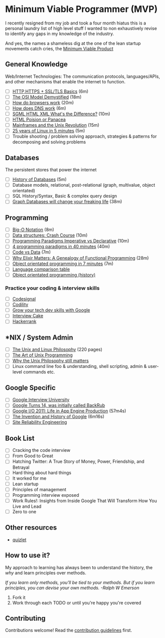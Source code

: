 # Minimum Viable Programmer (MVP)

I recently resigned from my job and took a four month hiatus this is a personal laundry list of high level stuff I wanted to non exhaustively revise to identify any gaps in my knowledge of the industry.

And yes, the names a shameless dig at the one of the lean startup movements catch cries, the [Minimum Viable Product](https://en.wikipedia.org/wiki/Minimum_viable_product)

## General Knowledge

Web/Internet Technologies: The communication protocols, languages/APIs, and other mechanisms that enable the internet to function.

- [ ] [HTTP,HTTPS + SSL/TLS Basics](https://www.youtube.com/watch?v=po3zYOe00O4) (6m)
- [ ] [The OSI Model Demystified](https://www.youtube.com/watch?v=HEEnLZV2wGI) (18m)
- [ ] [How do browsers work](https://www.youtube.com/watch?v=0IsQqJ7pwhw) (20m)
- [ ] [How does DNS work](https://www.youtube.com/watch?v=72snZctFFtA) (6m)
- [ ] [SGML HTML XML What's the Difference?](https://www.youtube.com/watch?v=RH0o-QjnwDg) (10m)
- [ ] [HTML Poision or Panacea](https://www.youtube.com/watch?v=Q4dYwEyjZcY)
- [ ] [Mainframes and the Unix Revolution](https://www.youtube.com/watch?v=-rPPqm44xLs) (15m)
- [ ] [25 years of Linux in 5 minutes](https://www.youtube.com/watch?v=qFTIc5frqw8) (5m)
- [ ] Trouble shooting / problem solving approach, strategies & patterns for decomposing and solving problems

## Databases

The persistent stores that power the internet

- [ ] [History of Databases](https://www.youtube.com/watch?v=KG-mqHoXOXY) (5m)
- [ ] Database models, relational, post-relational (graph, multivalue, object orientated)
- [ ] SQL History/Syntax, Basic & complex query design
- [ ] [Graph Databases will change your freaking life](https://www.youtube.com/watch?v=GekQqFZm7mA) (38m)

## Programming

- [ ] [Big-O Notation](https://www.youtube.com/watch?v=v4cd1O4zkGw) (8m)
- [ ] [Data structures: Crash Course](https://www.youtube.com/watch?v=DuDz6B4cqVc) (10m)
- [ ] [Programming Paradigms Imperative vs Declarative](https://www.youtube.com/watch?v=sqV3pL5x8PI) (10m)
- [ ] [4 programming paradigms in 40 minutes](https://www.youtube.com/watch?v=cgVVZMfLjEI) (40m)
- [ ] [Code vs Data](https://www.youtube.com/watch?v=dw-y3vNDRWk) (7m)
- [ ] [Why Elixir Matters: A Genealogy of Functional Programming](https://www.youtube.com/watch?v=cWAHpvkh8Vs) (28m)
- [ ] [Object orientated programming in 7 minutes](https://www.youtube.com/watch?v=pTB0EiLXUC8) (7m)
- [ ] [Language comparison table](https://rosettacode.org/wiki/Language_Comparison_Table)
- [ ] [Object orientated programming (history)](https://en.wikipedia.org/wiki/Object-oriented_programming#History)

### Practice your coding & interview skills

- [ ] [Codesignal](https://codesignal.com/)
- [ ] [Codility](https://codility.com/)
- [ ] [Grow your tech dev skills with Google](https://techdevguide.withgoogle.com/)
- [ ] [Interview Cake](https://www.interviewcake.com/)
- [ ] [Hackerrank](https://www.hackerrank.com)

## *NIX / System Admin
- [ ] [The Unix and Linux Philosophy](http://read.pudn.com/downloads63/ebook/222048/Linux%20and%20the%20Unix%20Philosophy.pdf) (220 pages)
- [ ] [The Art of Unix Programming](http://www.catb.org/esr/writings/taoup/html/index.html)
- [ ] [Why the Unix Philosophy still matters](http://marmaro.de/docs/studium/unix-phil/unix-phil.pdf)
- [ ] Linux command line foo & understanding, shell scripting, admin & user-level commands etc.

## Google Specific

- [ ] [Google Interview University](https://github.com/P1xt/google-interview-university)
- [ ] [Google Turns 14, was initially called BackRub](http://techland.time.com/2012/09/27/google-turns-14-today-was-initially-called-backrub/)
- [ ] [Google I/O 2011: Life in App Engine Production](https://www.youtube.com/watch?v=rgQm1KEIIuc&t=26s) (57m4s)
- [ ] [The Invention and History of Google](https://www.youtube.com/watch?v=85Nyi4Xb9PY) (6m16s)
- [ ] [Site Reliability Engineering](https://landing.google.com/sre/books/)

## Book List

- [ ] Cracking the code interview
- [ ] From Good to Great
- [ ] Hatching Twitter: A True Story of Money, Power, Friendship, and Betrayal
- [ ] Hard thing about hard things
- [ ] It worked for me
- [ ] Lean startup
- [ ] Principles of management
- [ ] Programming interview exposed
- [ ] Work Rules!: Insights from Inside Google That Will Transform How You Live and Lead
- [ ] Zero to one

## Other resources

- [quizlet](https://quizlet.com)

## How to use it?

My approach to learning has always been to understand the history, the *why* and learn principles over methods.

_If you learn only methods, you'll be tied to your methods. But if you learn principles, you can devise your own methods. -Ralph W Emerson_

1.  Fork it
2.  Work through each TODO or until you're happy you're covered

## Contributing

Contributions welcome! Read the [contribution guidelines](CONTRIBUTING.md) first.
